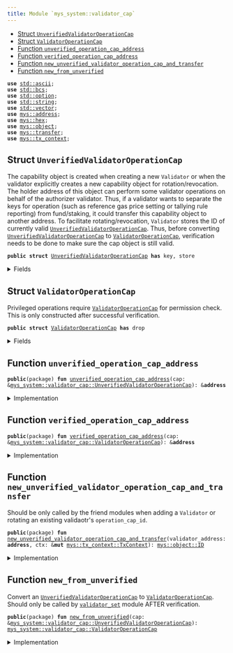 ```yaml
---
title: Module `mys_system::validator_cap`
---
```




-  [Struct `UnverifiedValidatorOperationCap`](#mys_system_validator_cap_UnverifiedValidatorOperationCap)
-  [Struct `ValidatorOperationCap`](#mys_system_validator_cap_ValidatorOperationCap)
-  [Function `unverified_operation_cap_address`](#mys_system_validator_cap_unverified_operation_cap_address)
-  [Function `verified_operation_cap_address`](#mys_system_validator_cap_verified_operation_cap_address)
-  [Function `new_unverified_validator_operation_cap_and_transfer`](#mys_system_validator_cap_new_unverified_validator_operation_cap_and_transfer)
-  [Function `new_from_unverified`](#mys_system_validator_cap_new_from_unverified)


<pre><code><b>use</b> <a href="../std/ascii.md#std_ascii">std::ascii</a>;
<b>use</b> <a href="../std/bcs.md#std_bcs">std::bcs</a>;
<b>use</b> <a href="../std/option.md#std_option">std::option</a>;
<b>use</b> <a href="../std/string.md#std_string">std::string</a>;
<b>use</b> <a href="../std/vector.md#std_vector">std::vector</a>;
<b>use</b> <a href="../mys/address.md#mys_address">mys::address</a>;
<b>use</b> <a href="../mys/hex.md#mys_hex">mys::hex</a>;
<b>use</b> <a href="../mys/object.md#mys_object">mys::object</a>;
<b>use</b> <a href="../mys/transfer.md#mys_transfer">mys::transfer</a>;
<b>use</b> <a href="../mys/tx_context.md#mys_tx_context">mys::tx_context</a>;
</code></pre>



<a name="mys_system_validator_cap_UnverifiedValidatorOperationCap"></a>

## Struct `UnverifiedValidatorOperationCap`

The capability object is created when creating a new <code>Validator</code> or when the
validator explicitly creates a new capability object for rotation/revocation.
The holder address of this object can perform some validator operations on behalf of
the authorizer validator. Thus, if a validator wants to separate the keys for operation
(such as reference gas price setting or tallying rule reporting) from fund/staking, it
could transfer this capability object to another address.
To facilitate rotating/revocation, <code>Validator</code> stores the ID of currently valid
<code><a href="../mys_system/validator_cap.md#mys_system_validator_cap_UnverifiedValidatorOperationCap">UnverifiedValidatorOperationCap</a></code>. Thus, before converting <code><a href="../mys_system/validator_cap.md#mys_system_validator_cap_UnverifiedValidatorOperationCap">UnverifiedValidatorOperationCap</a></code>
to <code><a href="../mys_system/validator_cap.md#mys_system_validator_cap_ValidatorOperationCap">ValidatorOperationCap</a></code>, verification needs to be done to make sure
the cap object is still valid.


<pre><code><b>public</b> <b>struct</b> <a href="../mys_system/validator_cap.md#mys_system_validator_cap_UnverifiedValidatorOperationCap">UnverifiedValidatorOperationCap</a> <b>has</b> key, store
</code></pre>



<details>
<summary>Fields</summary>


<dl>
<dt>
<code>id: <a href="../mys/object.md#mys_object_UID">mys::object::UID</a></code>
</dt>
<dd>
</dd>
<dt>
<code>authorizer_validator_address: <b>address</b></code>
</dt>
<dd>
</dd>
</dl>


</details>

<a name="mys_system_validator_cap_ValidatorOperationCap"></a>

## Struct `ValidatorOperationCap`

Privileged operations require <code><a href="../mys_system/validator_cap.md#mys_system_validator_cap_ValidatorOperationCap">ValidatorOperationCap</a></code> for permission check.
This is only constructed after successful verification.


<pre><code><b>public</b> <b>struct</b> <a href="../mys_system/validator_cap.md#mys_system_validator_cap_ValidatorOperationCap">ValidatorOperationCap</a> <b>has</b> drop
</code></pre>



<details>
<summary>Fields</summary>


<dl>
<dt>
<code>authorizer_validator_address: <b>address</b></code>
</dt>
<dd>
</dd>
</dl>


</details>

<a name="mys_system_validator_cap_unverified_operation_cap_address"></a>

## Function `unverified_operation_cap_address`



<pre><code><b>public</b>(package) <b>fun</b> <a href="../mys_system/validator_cap.md#mys_system_validator_cap_unverified_operation_cap_address">unverified_operation_cap_address</a>(cap: &<a href="../mys_system/validator_cap.md#mys_system_validator_cap_UnverifiedValidatorOperationCap">mys_system::validator_cap::UnverifiedValidatorOperationCap</a>): &<b>address</b>
</code></pre>



<details>
<summary>Implementation</summary>


<pre><code><b>public</b>(package) <b>fun</b> <a href="../mys_system/validator_cap.md#mys_system_validator_cap_unverified_operation_cap_address">unverified_operation_cap_address</a>(cap: &<a href="../mys_system/validator_cap.md#mys_system_validator_cap_UnverifiedValidatorOperationCap">UnverifiedValidatorOperationCap</a>): &<b>address</b> {
    &cap.authorizer_validator_address
}
</code></pre>



</details>

<a name="mys_system_validator_cap_verified_operation_cap_address"></a>

## Function `verified_operation_cap_address`



<pre><code><b>public</b>(package) <b>fun</b> <a href="../mys_system/validator_cap.md#mys_system_validator_cap_verified_operation_cap_address">verified_operation_cap_address</a>(cap: &<a href="../mys_system/validator_cap.md#mys_system_validator_cap_ValidatorOperationCap">mys_system::validator_cap::ValidatorOperationCap</a>): &<b>address</b>
</code></pre>



<details>
<summary>Implementation</summary>


<pre><code><b>public</b>(package) <b>fun</b> <a href="../mys_system/validator_cap.md#mys_system_validator_cap_verified_operation_cap_address">verified_operation_cap_address</a>(cap: &<a href="../mys_system/validator_cap.md#mys_system_validator_cap_ValidatorOperationCap">ValidatorOperationCap</a>): &<b>address</b> {
    &cap.authorizer_validator_address
}
</code></pre>



</details>

<a name="mys_system_validator_cap_new_unverified_validator_operation_cap_and_transfer"></a>

## Function `new_unverified_validator_operation_cap_and_transfer`

Should be only called by the friend modules when adding a <code>Validator</code>
or rotating an existing validaotr's <code>operation_cap_id</code>.


<pre><code><b>public</b>(package) <b>fun</b> <a href="../mys_system/validator_cap.md#mys_system_validator_cap_new_unverified_validator_operation_cap_and_transfer">new_unverified_validator_operation_cap_and_transfer</a>(validator_address: <b>address</b>, ctx: &<b>mut</b> <a href="../mys/tx_context.md#mys_tx_context_TxContext">mys::tx_context::TxContext</a>): <a href="../mys/object.md#mys_object_ID">mys::object::ID</a>
</code></pre>



<details>
<summary>Implementation</summary>


<pre><code><b>public</b>(package) <b>fun</b> <a href="../mys_system/validator_cap.md#mys_system_validator_cap_new_unverified_validator_operation_cap_and_transfer">new_unverified_validator_operation_cap_and_transfer</a>(
    validator_address: <b>address</b>,
    ctx: &<b>mut</b> TxContext,
): ID {
    // This function needs to be called only by the <a href="../mys_system/validator.md#mys_system_validator">validator</a> itself, except
    // 1. in <a href="../mys_system/genesis.md#mys_system_genesis">genesis</a> where all valdiators are created by @0x0
    // 2. in tests where @0x0 could be used to simplify the setup
    <b>let</b> sender_address = ctx.sender();
    <b>assert</b>!(sender_address == @0x0 || sender_address == validator_address, 0);
    <b>let</b> operation_cap = <a href="../mys_system/validator_cap.md#mys_system_validator_cap_UnverifiedValidatorOperationCap">UnverifiedValidatorOperationCap</a> {
        id: object::new(ctx),
        authorizer_validator_address: validator_address,
    };
    <b>let</b> operation_cap_id = object::id(&operation_cap);
    transfer::public_transfer(operation_cap, validator_address);
    operation_cap_id
}
</code></pre>



</details>

<a name="mys_system_validator_cap_new_from_unverified"></a>

## Function `new_from_unverified`

Convert an <code><a href="../mys_system/validator_cap.md#mys_system_validator_cap_UnverifiedValidatorOperationCap">UnverifiedValidatorOperationCap</a></code> to <code><a href="../mys_system/validator_cap.md#mys_system_validator_cap_ValidatorOperationCap">ValidatorOperationCap</a></code>.
Should only be called by <code><a href="../mys_system/validator_set.md#mys_system_validator_set">validator_set</a></code> module AFTER verification.


<pre><code><b>public</b>(package) <b>fun</b> <a href="../mys_system/validator_cap.md#mys_system_validator_cap_new_from_unverified">new_from_unverified</a>(cap: &<a href="../mys_system/validator_cap.md#mys_system_validator_cap_UnverifiedValidatorOperationCap">mys_system::validator_cap::UnverifiedValidatorOperationCap</a>): <a href="../mys_system/validator_cap.md#mys_system_validator_cap_ValidatorOperationCap">mys_system::validator_cap::ValidatorOperationCap</a>
</code></pre>



<details>
<summary>Implementation</summary>


<pre><code><b>public</b>(package) <b>fun</b> <a href="../mys_system/validator_cap.md#mys_system_validator_cap_new_from_unverified">new_from_unverified</a>(
    cap: &<a href="../mys_system/validator_cap.md#mys_system_validator_cap_UnverifiedValidatorOperationCap">UnverifiedValidatorOperationCap</a>,
): <a href="../mys_system/validator_cap.md#mys_system_validator_cap_ValidatorOperationCap">ValidatorOperationCap</a> {
    <a href="../mys_system/validator_cap.md#mys_system_validator_cap_ValidatorOperationCap">ValidatorOperationCap</a> {
        authorizer_validator_address: cap.authorizer_validator_address
    }
}
</code></pre>



</details>
